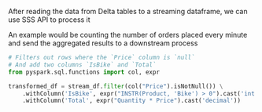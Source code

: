 
After reading the data from Delta tables to a streaming dataframe, we can use SSS API to process it

An example would be counting the number of orders placed every minute and send the aggregated results to a downstream process

```python
# Filters out rows where the `Price` column is `null`
# And add two columns `IsBike` and `Total`
from pyspark.sql.functions import col, expr

transformed_df = stream_df.filter(col("Price").isNotNull()) \
    .withColumn('IsBike', expr("INSTR(Product, 'Bike') > 0").cast('int')) \
    .withColumn('Total', expr("Quantity * Price").cast('decimal'))
```

